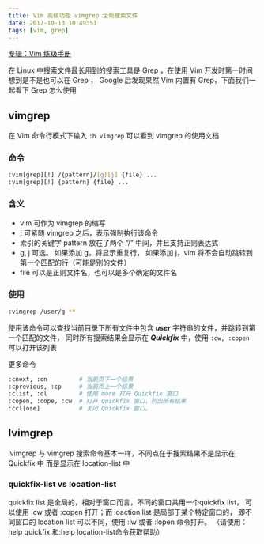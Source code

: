 ```yaml
---
title: Vim 高级功能 vimgrep 全局搜索文件
date: 2017-10-13 10:49:51
tags: [vim, grep]
---
```


[专辑：Vim 练级手册](/vim)

在 Linux 中搜索文件最长用到的搜索工具是 Grep ，在使用 Vim 开发时第一时间想到是不是也可以在 Grep ，
Google 后发现果然 Vim 内置有 Grep，下面我们一起看下 Grep 怎么使用
<!-- more -->
<!-- toc -->

## vimgrep
在 Vim 命令行模式下输入 `:h vimgrep` 可以看到 vimgrep 的使用文档
### 命令
```bash
:vim[grep][!] /{pattern}/[g][j] {file} ...
:vim[grep][!] {pattern} {file} ...
```
### 含义
- vim 可作为 vimgrep 的缩写
- ! 可紧随 vimgrep 之后，表示强制执行该命令
- 索引的关键字 pattern 放在了两个 “/” 中间，并且支持正则表达式
- g, j 可选。 如果添加 g，将显示重复行， 如果添加 j，vim 将不会自动跳转到第一个匹配的行（可能是别的文件）
- file 可以是正则文件名，也可以是多个确定的文件名

### 使用
```bash
:vimgrep /user/g **
```
使用该命令可以查找当前目录下所有文件中包含 ***user*** 字符串的文件，并跳转到第一个匹配的文件，
同时所有搜索结果会显示在 ***Quickfix*** 中，使用 `:cw, :copen` 可以打开该列表

更多命令
```bash
:cnext, :cn         # 当前页下一个结果
:cprevious, :cp     # 当前页上一个结果
:clist, :cl         # 使用 more 打开 Quickfix 窗口
:copen, :cope, :cw  # 打开 Quickfix 窗口，列出所有结果
:ccl[ose]           # 关闭 Quickfix 窗口。
```

## lvimgrep
lvimgrep 与 vimgrep 搜索命令基本一样，不同点在于搜索结果不是显示在 Quickfix 中
而是显示在 location-list 中

### quickfix-list vs location-list
quickfix list 是全局的，相对于窗口而言，不同的窗口共用一个quickfix list，
可以使用 :cw 或者 :copen 打开；而 loaction list 是局部于某个特定窗口的，
即不同窗口的 location list 可以不同，使用 :lw 或者 :lopen 命令打开。
（请使用：help quickfix 和:help location-list命令获取帮助）
